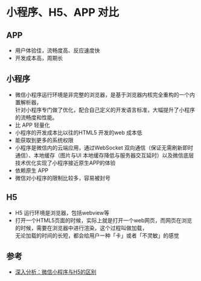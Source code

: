# 小程序、H5、APP 对比



## APP
- 用户体验佳，流畅度高、反应速度快
- 开发成本高，周期长

## 小程序

- 微信小程序运行环境是非完整的浏览器，是基于浏览器内核完全重构的一个内置解析器，  
  针对小程序专门做了优化，配合自己定义的开发语言标准，大幅提升了小程序的流畅度和性能。
- 比 APP 轻量化
- 小程序的开发成本比以往的HTML5 开发的web 成本低
- 能获取到更多的系统权限
- 小程序是微信内的云端应用，通过WebSocket 双向通信（保证无需刷新即时通信）、本地缓存（图片与UI 本地缓存降低与服务器交互延时）以及微信底层技术优化实现了小程序接近原生APP的体验
- 依赖原生 APP
- 微信对小程序的限制比较多，容易被封号


## H5

- H5 运行环境是浏览器，包括webview等
- 打开一个HTML5页面的时候，实际上就是打开一个web网页，而网页在浏览的时候，需要在浏览器中进行渲染，这个过程叫做加载，  
  无论加载的时间的长短，都会给用户一种「卡」或者「不灵敏」的感觉





## 参考
- [深入分析：微信小程序与H5的区别](http://www.wxapp-union.com/portal.php?mod=view&aid=2528)
